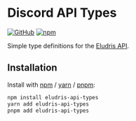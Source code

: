 # Discord API Types

[![GitHub](https://img.shields.io/github/license/eludris-community/eludris-api-types?style=flat-square)](https://github.com/eludris-community/eludris-api-types/blob/main/LICENSE.md)
[![npm](https://img.shields.io/npm/v/eludris-api-types?color=crimson&logo=npm&style=flat-square)](https://www.npmjs.com/package/eludris-api-types)


Simple type definitions for the [Eludris API](https://eludris.github.io/docs).

## Installation

Install with [npm](https://www.npmjs.com/) / [yarn](https://yarnpkg.com) / [pnpm](https://pnpm.js.org/):

```sh
npm install eludris-api-types
yarn add eludris-api-types
pnpm add eludris-api-types
```